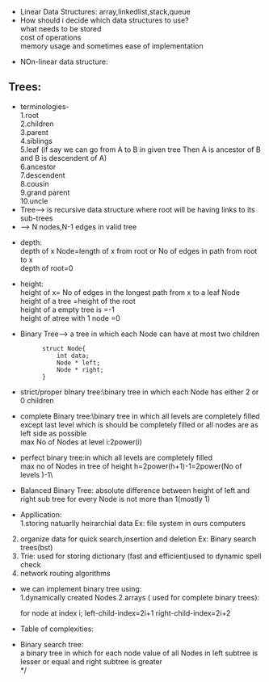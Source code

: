 - Linear Data Structures:
array,linkedlist,stack,queue
- How should i decide which data structures to use?\
what needs to be stored\
cost of operations\
memory usage and sometimes ease of implementation
* NOn-linear data structure:
## Trees:
* terminologies-\
1.root\
2.children\
3.parent\
4.siblings\
5.leaf
(if say we can go from A to B in given tree Then A is ancestor of B and B is descendent of A)\
6.ancestor\
7.descendent\
8.cousin\
9.grand parent\
10.uncle
* Tree--> is recursive data structure where root will be having links to its sub-trees
* --> N nodes,N-1 edges in valid tree
- depth:\
depth of x Node=length of x from root or No of edges in path from root to x\
depth of root=0
- height:\
height of x= No of edges in the longest path from x to a leaf Node\
height of a tree =height of the root\
height of a empty tree is =-1\
height of atree with 1 node =0
- Binary Tree--> a tree in which each Node can have at most two children

            struct Node{
                int data;
                Node * left;
                Node * right;
            }
- strict/proper bInary tree:\binary tree in which each Node has either 2 or 0 children
- complete Binary tree:\binary tree in which all levels are completely filled except
last level which is should be completely filled or all nodes are as left side as possible\
max No of Nodes at level i:2power(i)
- perfect binary tree:in which all levels are completely filled\
max no of Nodes in tree of height h=2power(h+1)-1=2power(No of levels )-1\
- Balanced Binary Tree: absolute difference between height of left and right sub tree for every Node is not more than 1(mostly 1)
- Appllication:\
1.storing natuarlly heirarchial data Ex: file system in ours computers
2. organize data for quick search,insertion and deletion Ex: Binary search trees(bst)
3. Trie: used for storing dictionary (fast and efficient)used to dynamic spell check
4. network routing algorithms
- we can implement binary tree using:\
1.dynamically created Nodes
2.arrays ( used for complete binary trees):

    for node at index i;
    left-child-index=2i+1
    right-child-index=2i+2
- Table of complexities:

- Binary search tree:\
a binary tree in which for each node value of all Nodes in left subtree is lesser or equal and
right subtree is greater   
*/
